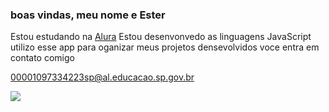 ### boas vindas, meu nome e Ester


Estou estudando na [Alura](https://www.alura.com.br)
Estou desenvonvedo as linguagens JavaScript
utilizo esse app para oganizar meus projetos densevolvidos
voce entra em contato comigo

00001097334223sp@al.educacao.sp.gov.br

![](https://media.tenor.com/qU2pPp9tiyUAAAAM/kulfaz-gitarre.gif)
